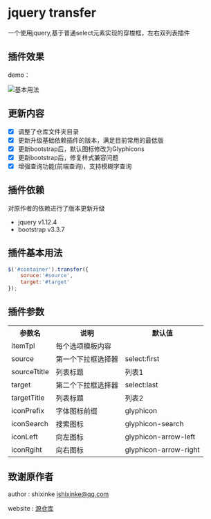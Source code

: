 # jquery transfer

一个使用jquery,基于普通select元素实现的穿梭框，左右双列表插件

## 插件效果

demo：

![基本用法](./doc/basic.png)

## 更新内容

- [x] 调整了仓库文件夹目录
- [x] 更新升级基础依赖插件的版本，满足目前常用的最低版
- [x] 更新bootstrap后，默认图标修改为Glyphicons
- [x] 更新bootstrap后，修复样式兼容问题
- [x] 增强查询功能(前端查询)，支持模糊字查询

## 插件依赖
对原作者的依赖进行了版本更新升级

- jquery v1.12.4
- bootstrap v3.3.7

## 插件基本用法

```javascript
$('#container').transfer({
    soruce:'#source',
    target:'#target'
});
```

## 插件参数

<table>
   <tr>
		<th>参数名</th>
        <th>说明</th>
        <th>默认值</th>
   </tr>
   <tr>
       <td>itemTpl</td>
       <td>每个选项模板内容</td>
       <td></td>
   </tr>
    <tr>
       <td>source</td>
       <td>第一个下拉框选择器</td>
       <td>select:first</td>
   </tr>
   <tr>
       <td>sourceTtitle</td>
       <td>列表标题</td>
       <td>列表1</td>
   </tr>
   <tr>
       <td>target</td>
       <td>第二个下拉框选择器</td>
       <td>select:last</td>
   </tr>
   <tr>
       <td>targetTitle</td>
       <td>列表标题</td>
       <td>列表2</td>
   </tr>
    <tr>
       <td>iconPrefix</td>
       <td>字体图标前缀</td>
       <td>glyphicon</td>
   </tr>
   <tr>
       <td>iconSearch</td>
       <td>搜索图标</td>
       <td>glyphicon-search</td>
   </tr>
   <tr>
       <td>iconLeft</td>
       <td>向左图标</td>
       <td>glyphicon-arrow-left</td>
   </tr>
   <tr>
       <td>iconRgiht</td>
       <td>向右图标</td>
       <td>glyphicon-arrow-right</td>
   </tr>
</table>

## 致谢原作者

author : shixinke <ishixinke@qq.com>

website : [源仓库](https://github.com/shixinke/jquery-transfer)
